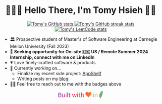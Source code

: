 <h1 align="center">👨🏻‍💻 Hello There, I'm Tomy Hsieh 👋🏻</h1>

<p align="center">
    <a href="https://github-stats.tomy.tech/api?username=tomy0000000&title_color=ff6e96&icon_color=9580ff&hide_border=true&hide_title=true&rank_icon=percentile&show_icons=true">
        <picture>
            <source
              srcset="https://github-stats.tomy.tech/api?username=tomy0000000&title_color=ff6e96&icon_color=9580ff&hide_border=true&hide_title=true&rank_icon=percentile&show_icons=true"
              media="(prefers-color-scheme: light), (prefers-color-scheme: no-preference)"
            />
            <source 
              srcset="https://github-stats.tomy.tech/api?username=tomy0000000&hide_border=true&theme=dracula&hide_title=true&rank_icon=percentile&show_icons=true"
              media="(prefers-color-scheme: dark)"
            />
            <img src="https://github-stats.tomy.tech/api?username=tomy0000000&title_color=ff6e96&icon_color=9580ff&hide_border=true&hide_title=true&rank_icon=percentile&show_icons=true" height=140  alt="Tomy's GitHub stats" />
        </picture>
    </a>
    <a href="https://github-streak-stats.tomy.tech?user=tomy0000000&hide_border=true&ring=FF6E96&fire=FF6E96&currStreakNum=9580FF&sideNums=FF6E96&currStreakLabel=9580FF&sideLabels=FF6E96">
        <picture>
            <source
              srcset="https://github-streak-stats.tomy.tech?user=tomy0000000&hide_border=true&ring=FF6E96&fire=FF6E96&currStreakNum=9580FF&sideNums=FF6E96&currStreakLabel=9580FF&sideLabels=FF6E96"
              media="(prefers-color-scheme: light), (prefers-color-scheme: no-preference)"
            />
            <source 
              srcset="https://github-streak-stats.tomy.tech?user=tomy0000000&hide_border=true&theme=dracula"
              media="(prefers-color-scheme: dark)"
            />
            <img src="https://github-streak-stats.tomy.tech?user=tomy0000000&hide_border=true&ring=FF6E96&fire=FF6E96&currStreakNum=9580FF&sideNums=FF6E96&currStreakLabel=9580FF&sideLabels=FF6E96" height=140  alt="Tomy's GitHub streak stats" />
        </picture>
    </a>
    <a href="https://leetcode.com/tomy0000000">
        <picture>
            <source
              srcset="https://leetcard.jacoblin.cool/tomy0000000?theme=light&border=0"
              media="(prefers-color-scheme: light), (prefers-color-scheme: no-preference)"
            />
            <source 
              srcset="https://leetcard.jacoblin.cool/tomy0000000?theme=dark&border=0"
              media="(prefers-color-scheme: dark)"
            />
            <img src="https://leetcard.jacoblin.cool/tomy0000000?theme=light&border=0" height=140  alt="Tomy's LeetCode stats" />
        </picture>
    </a>
</p>

- 🏛 Prospective student of Master's of Software Engineering at Carnegie Mellon University (Fall 2023)
- 💼 **Seeking opportunity for On-site 🇺🇸 US / Remote Summer 2024 Internship, connect with me on LinkedIn**
- 💗 Love finely-crafted software & products
- 🔭 Currently working on...
  - Finalize my recent side project: [AppShelf](https://github.com/tomy0000000/appshelf)
  - Writing posts on my [blog](https://blog.tomy.me/zh-tw/?utm_source=github&utm_medium=profile&utm_campaign=promote)
- 👋🏻 Feel free to reach out to me with the badges above

<p align="center">
    <img src="footer.svg" height="25"/>
</p>
